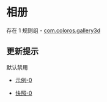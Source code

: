 # 相册

存在 1 规则组 - [com.coloros.gallery3d](/src/apps/com.coloros.gallery3d.ts)

## 更新提示

默认禁用

- [示例-0](https://m.gkd.li/47232102/0dae9f4b-8432-4cf4-b648-07ae17cdece2)

- [快照-0](https://i.gkd.li/import/13554797)

